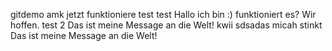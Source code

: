 gitdemo amk jetzt funktioniere
test
test
Hallo ich bin :)
funktioniert es? Wir hoffen.
test 2
Das ist meine Message an die Welt!
kwii
sdsadas
micah stinkt
Das ist meine Message an die Welt!
